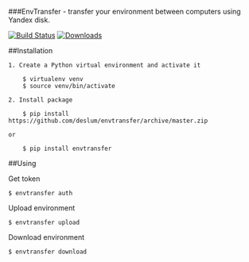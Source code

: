 
###EnvTransfer - transfer your environment between computers using Yandex disk.

[![Build Status](https://travis-ci.org/deslum/envtransfer.svg)](https://travis-ci.org/deslum/envtransfer)
[![Downloads](https://pypip.in/d/EnvTransfer/badge.svg)](https://pypi.python.org/pypi/envtransfer)


##Installation

``` 
1. Create a Python virtual environment and activate it

    $ virtualenv venv
    $ source venv/bin/activate

2. Install package

    $ pip install https://github.com/deslum/envtransfer/archive/master.zip

or

    $ pip install envtransfer

``` 

##Using

  Get token

``` 
$ envtransfer auth
``` 

  Upload environment

``` 
$ envtransfer upload
``` 

  Download environment

``` 
$ envtransfer download
``` 
